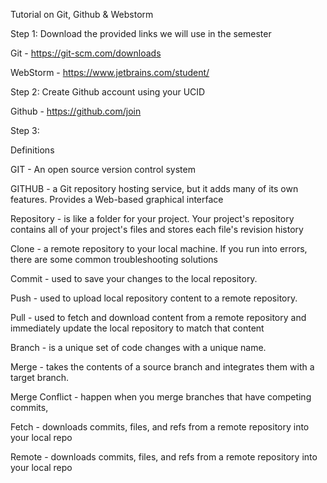 Tutorial on Git, Github & Webstorm

Step 1: Download the provided links we will use in the semester 

Git - https://git-scm.com/downloads

WebStorm - https://www.jetbrains.com/student/  

Step 2: Create Github account using your UCID

Github - https://github.com/join

Step 3: 






























Definitions

GIT - An open source version control system

GITHUB - a Git repository hosting service, but it adds many of its own features. Provides a Web-based graphical interface 

Repository -  is like a folder for your project. Your project's repository contains all of your project's files and stores each file's revision history

Clone - a remote repository to your local machine. If you run into errors, there are some common troubleshooting solutions

Commit - used to save your changes to the local repository. 

Push - used to upload local repository content to a remote repository.

Pull -  used to fetch and download content from a remote repository and immediately update the local repository to match that content

Branch - is a unique set of code changes with a unique name.

Merge - takes the contents of a source branch and integrates them with a target branch.

Merge Conflict - happen when you merge branches that have competing commits,

Fetch - downloads commits, files, and refs from a remote repository into your local repo

Remote - downloads commits, files, and refs from a remote repository into your local repo